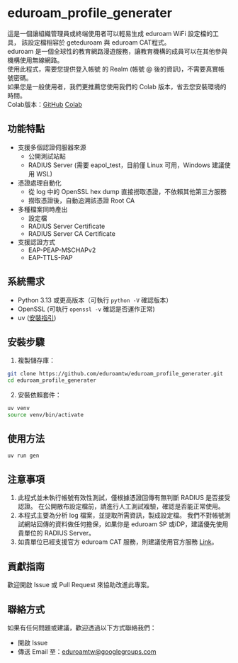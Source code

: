 # eduroam_profile_generater

這是一個讓組織管理員或終端使用者可以輕易生成 eduroam WiFi 設定檔的工具，
該設定檔相容於 geteduroam 與 eduroam CAT程式。<br>
eduroam 是一個全球性的教育網路漫遊服務，讓教育機構的成員可以在其他參與機構使用無線網路。<br>
使用此程式，需要您提供登入帳號 的 Realm (帳號 @ 後的資訊)，不需要真實帳號密碼。<br>
如果您是一般使用者，我們更推薦您使用我們的 Colab 版本，省去您安裝環境的時間。<br>
Colab版本：[GitHub](https://github.com/eduroamtw/eduroam_profile_generater_colab)
[Colab](https://colab.research.google.com/github/eduroamtw/eduroam_profile_generater_colab/blob/main/eduroam_profile_generater_colab.ipynb)<br>

## 功能特點

- 支援多個認證伺服器來源
    - 公開測試站點
    - RADIUS Server (需要 eapol_test，目前僅 Linux 可用，Windows 建議使用 WSL)
- 憑證處理自動化
    - 從 log 中的 OpenSSL hex dump 直接撈取憑證，不依賴其他第三方服務
    - 撈取憑證後，自動追溯該憑證 Root CA
- 多種檔案同時產出
    - 設定檔
    - RADIUS Server Certificate
    - RADIUS Server CA Certificate
- 支援認證方式
    - EAP-PEAP-MSCHAPv2
    - EAP-TTLS-PAP

## 系統需求

- Python 3.13 或更高版本（可執行 `python -V` 確認版本）
- OpenSSL (可執行 `openssl -v` 確認是否運作正常)
- uv ([安裝指引](https://github.com/astral-sh/uv?tab=readme-ov-file#installation))

## 安裝步驟

1. 複製儲存庫：

```bash
git clone https://github.com/eduroamtw/eduroam_profile_generater.git
cd eduroam_profile_generater
```

2. 安裝依賴套件：

```bash
uv venv
source venv/bin/activate
```

## 使用方法

```bash
uv run gen
```


## 注意事項

1. 此程式並未執行帳號有效性測試，僅根據憑證回傳有無判斷 RADIUS 是否接受認證。
在公開散布設定檔前，請進行人工測試複驗，確認是否能正常使用。
2. 本程式主要為分析 log 檔案，並提取所需資訊，製成設定檔。
我們不對帳號測試網站回傳的資料做任何擔保，如果你是 eduroam SP 或iDP，建議優先使用貴單位的 RADIUS Server。
3. 如貴單位已經支援官方 eduroam CAT 服務，則建議使用官方服務 [Link](https://cat.eduroam.org/)。

## 貢獻指南

歡迎開啟 Issue 或 Pull Request 來協助改進此專案。

## 聯絡方式

如果有任何問題或建議，歡迎透過以下方式聯絡我們：

- 開啟 Issue
- 傳送 Email 至：[eduroamtw@googlegroups.com](mailto:eduroamtw@googlegroups.com)